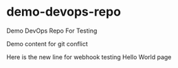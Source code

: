 # demo-devops-repo
Demo DevOps Repo For Testing

Demo content for git conflict

Here is the new line for webhook testing
Hello World page 

